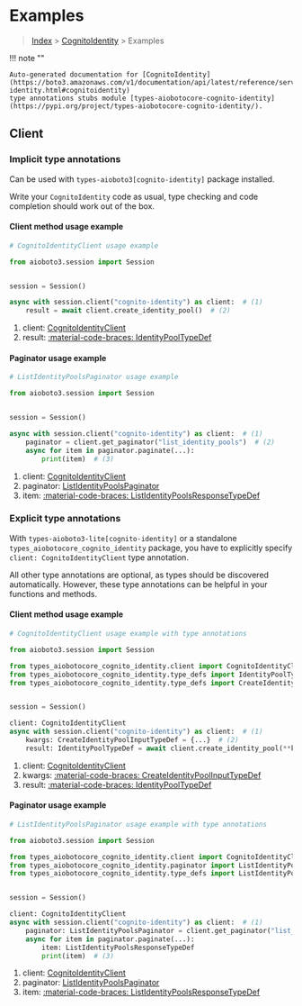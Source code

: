# Examples

> [Index](../README.md) > [CognitoIdentity](./README.md) > Examples

!!! note ""

    Auto-generated documentation for [CognitoIdentity](https://boto3.amazonaws.com/v1/documentation/api/latest/reference/services/cognito-identity.html#cognitoidentity)
    type annotations stubs module [types-aiobotocore-cognito-identity](https://pypi.org/project/types-aiobotocore-cognito-identity/).

## Client

### Implicit type annotations

Can be used with `types-aioboto3[cognito-identity]` package installed.

Write your `CognitoIdentity` code as usual,
type checking and code completion should work out of the box.



#### Client method usage example

```python
# CognitoIdentityClient usage example

from aioboto3.session import Session


session = Session()

async with session.client("cognito-identity") as client:  # (1)
    result = await client.create_identity_pool()  # (2)
```

1. client: [CognitoIdentityClient](./client.md)
2. result: [:material-code-braces: IdentityPoolTypeDef](./type_defs.md#identitypooltypedef)



#### Paginator usage example

```python
# ListIdentityPoolsPaginator usage example

from aioboto3.session import Session


session = Session()

async with session.client("cognito-identity") as client:  # (1)
    paginator = client.get_paginator("list_identity_pools")  # (2)
    async for item in paginator.paginate(...):
        print(item)  # (3)
```

1. client: [CognitoIdentityClient](./client.md)
2. paginator: [ListIdentityPoolsPaginator](./paginators.md#listidentitypoolspaginator)
3. item: [:material-code-braces: ListIdentityPoolsResponseTypeDef](./type_defs.md#listidentitypoolsresponsetypedef)




### Explicit type annotations

With `types-aioboto3-lite[cognito-identity]`
or a standalone `types_aiobotocore_cognito_identity` package, you have to explicitly specify
`client: CognitoIdentityClient` type annotation.

All other type annotations are optional, as types should be discovered automatically.
However, these type annotations can be helpful in your functions and methods.


#### Client method usage example

```python
# CognitoIdentityClient usage example with type annotations

from aioboto3.session import Session

from types_aiobotocore_cognito_identity.client import CognitoIdentityClient
from types_aiobotocore_cognito_identity.type_defs import IdentityPoolTypeDef
from types_aiobotocore_cognito_identity.type_defs import CreateIdentityPoolInputTypeDef


session = Session()

client: CognitoIdentityClient
async with session.client("cognito-identity") as client:  # (1)
    kwargs: CreateIdentityPoolInputTypeDef = {...}  # (2)
    result: IdentityPoolTypeDef = await client.create_identity_pool(**kwargs)  # (3)
```

1. client: [CognitoIdentityClient](./client.md)
2. kwargs: [:material-code-braces: CreateIdentityPoolInputTypeDef](./type_defs.md#createidentitypoolinputtypedef)
3. result: [:material-code-braces: IdentityPoolTypeDef](./type_defs.md#identitypooltypedef)



#### Paginator usage example

```python
# ListIdentityPoolsPaginator usage example with type annotations

from aioboto3.session import Session

from types_aiobotocore_cognito_identity.client import CognitoIdentityClient
from types_aiobotocore_cognito_identity.paginator import ListIdentityPoolsPaginator
from types_aiobotocore_cognito_identity.type_defs import ListIdentityPoolsResponseTypeDef


session = Session()

client: CognitoIdentityClient
async with session.client("cognito-identity") as client:  # (1)
    paginator: ListIdentityPoolsPaginator = client.get_paginator("list_identity_pools")  # (2)
    async for item in paginator.paginate(...):
        item: ListIdentityPoolsResponseTypeDef
        print(item)  # (3)
```

1. client: [CognitoIdentityClient](./client.md)
2. paginator: [ListIdentityPoolsPaginator](./paginators.md#listidentitypoolspaginator)
3. item: [:material-code-braces: ListIdentityPoolsResponseTypeDef](./type_defs.md#listidentitypoolsresponsetypedef)




